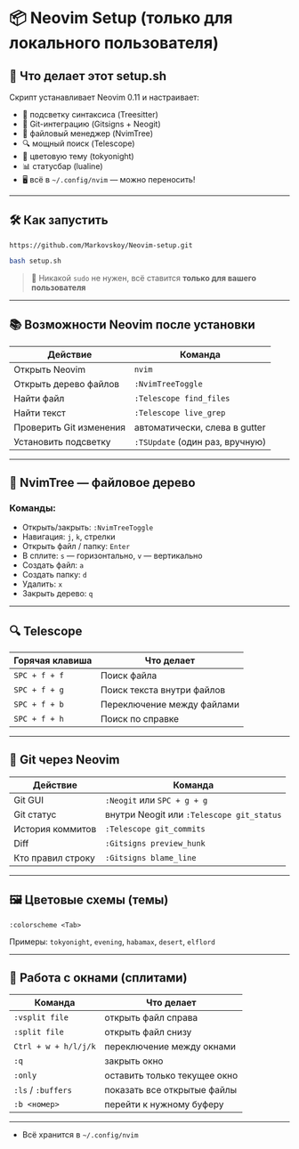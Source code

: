 # 📦 Neovim Setup (только для локального пользователя)

## 🔧 Что делает этот setup.sh
Скрипт устанавливает Neovim 0.11 и настраивает:
- 🧠 подсветку синтаксиса (Treesitter)
- 🧬 Git-интеграцию (Gitsigns + Neogit)
- 📁 файловый менеджер (NvimTree)
- 🔍 мощный поиск (Telescope)
- 🌈 цветовую тему (tokyonight)
- 📊 статусбар (lualine)
- 🖥️ всё в `~/.config/nvim` — можно переносить!

---

## 🛠 Как запустить

```git
https://github.com/Markovskoy/Neovim-setup.git
```

```bash
bash setup.sh
```

> 🔐 Никакой `sudo` не нужен, всё ставится **только для вашего пользователя**

---

## 📚 Возможности Neovim после установки

| Действие                | Команда                          |
|-------------------------|-----------------------------------|
| Открыть Neovim          | `nvim`                            |
| Открыть дерево файлов   | `:NvimTreeToggle`                 |
| Найти файл              | `:Telescope find_files`           |
| Найти текст             | `:Telescope live_grep`            |
| Проверить Git изменения | автоматически, слева в gutter     |
| Установить подсветку    | `:TSUpdate` (один раз, вручную)   |

---

## 📁 NvimTree — файловое дерево

### Команды:
- Открыть/закрыть: `:NvimTreeToggle`
- Навигация: `j`, `k`, стрелки
- Открыть файл / папку: `Enter`
- В сплите: `s` — горизонтально, `v` — вертикально
- Создать файл: `a`
- Создать папку: `d`
- Удалить: `x`
- Закрыть дерево: `q`

---

## 🔍 Telescope

| Горячая клавиша | Что делает                        |
|------------------|-----------------------------------|
| `SPC + f + f`    | Поиск файла                      |
| `SPC + f + g`    | Поиск текста внутри файлов       |
| `SPC + f + b`    | Переключение между файлами       |
| `SPC + f + h`    | Поиск по справке                 |

---

## 🧬 Git через Neovim

| Действие         | Команда                     |
|------------------|-----------------------------|
| Git GUI          | `:Neogit` или `SPC + g + g` |
| Git статус       | внутри Neogit или `:Telescope git_status` |
| История коммитов | `:Telescope git_commits`    |
| Diff             | `:Gitsigns preview_hunk`    |
| Кто правил строку | `:Gitsigns blame_line`     |

---

## 🖼 Цветовые схемы (темы)

```vim
:colorscheme <Tab>
```

Примеры: `tokyonight`, `evening`, `habamax`, `desert`, `elflord`

---

## 📂 Работа с окнами (сплитами)

| Команда          | Что делает                      |
|------------------|----------------------------------|
| `:vsplit file`   | открыть файл справа             |
| `:split file`    | открыть файл снизу              |
| `Ctrl + w + h/l/j/k` | переключение между окнами |
| `:q`             | закрыть окно                    |
| `:only`          | оставить только текущее окно    |
| `:ls` / `:buffers` | показать все открытые файлы  |
| `:b <номер>`     | перейти к нужному буферу        |

---

- Всё хранится в `~/.config/nvim`

